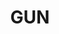 ---
codehost: https://github.com/https://github.com/amark/gun
logohandle: guneco
sort: gun
title: GUN
website: https://gun.eco/
---